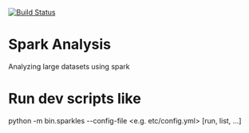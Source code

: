 [![Build Status](https://travis-ci.org/CSC-IT-Center-for-Science/spark-analysis.svg?branch=master)](https://travis-ci.org/CSC-IT-Center-for-Science/spark-analysis)

# Spark Analysis
Analyzing large datasets using spark 

# Run dev scripts like
python -m bin.sparkles --config-file <e.g. etc/config.yml> [run, list, ...]

